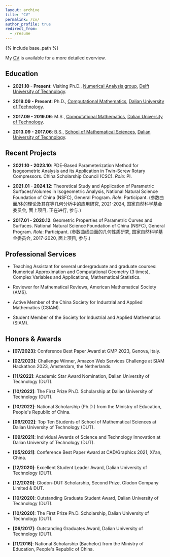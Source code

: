 ```yaml
---
layout: archive
title: "CV"
permalink: /cv/
author_profile: true
redirect_from:
  - /resume
---
```


{% include base_path %}

My [CV](../files/pdf/Ye%20Ji's%20CV.pdf) is available for a more detailed overview. 

## Education

- **2021.10 - Present**: Visiting Ph.D., [Numerical Analysis group](https://www.tudelft.nl/ewi/over-de-faculteit/afdelingen/applied-mathematics/numerical-analysis), [Delft University of Technology](https://www.tudelft.nl/).
  
- **2019.09 - Present**: Ph.D., [Computational Mathematics](http://en.dlut.edu.cn/), [Dalian University of Technology](http://en.dlut.edu.cn/).
  
- **2017.09 - 2019.06**: M.S., [Computational Mathematics](http://en.dlut.edu.cn/), [Dalian University of Technology](http://en.dlut.edu.cn/).
  
- **2013.09 - 2017.06**: B.S., [School of Mathematical Sciences](http://math.dlut.edu.cn/English.htm), [Dalian University of Technology](http://en.dlut.edu.cn/).

## Recent Projects

- **2021.10 - 2023.10**: PDE-Based Parameterization Method for Isogeometric Analysis and its Application in Twin-Screw Rotary Compressors. China Scholarship Council (CSC). *Role*: PI. 

- **2021.01 - 2024.12**: Theoretical Study and Application of Parametric Surfaces/Volumes in Isogeometric Analysis, National Natural Science Foundation of China (NSFC), General Program. *Role*: Participant. 
(参数曲面/体的理论及其在等几何分析中的应用研究, 2021-2024, 国家自然科学基金委员会, 面上项目, 正在进行, 参与.) 

- **2017.01 - 2020.12**: Geometric Properties of Parametric Curves and Surfaces. National Natural Science Foundation of China (NSFC), General Program. *Role*: Participant. 
(参数曲线曲面的几何性质研究, 国家自然科学基金委员会, 2017-2020, 面上项目, 参与.) 

<!-- ## Publications

<ul>{% for post in site.publications %}
  {% include archive-single-cv.html %}
{% endfor %}</ul>

## Talks

<ul>{% for post in site.talks %}
  {% include archive-single-talk-cv.html %}
{% endfor %}</ul>

## Teaching

<ul>{% for post in site.teaching %}
  {% include archive-single-cv.html %}
{% endfor %}</ul> -->

## Professional Services

- Teaching Assistant for several undergraduate and graduate courses: Numerical Approximation and Computational Geometry (3 times), Complex Variables and Applications, Mathematical Statistics.
  
- Reviewer for Mathematical Reviews, American Mathematical Society (AMS).
  
- Active Member of the China Society for Industrial and Applied Mathematics (CSIAM).
  
- Student Member of the Society for Industrial and Applied Mathematics (SIAM).

## Honors & Awards

- **[07/2023]**: Conference Best Paper Award at GMP 2023, Genova, Italy.
  
- **[02/2023]**: Challenge Winner, Amazon Web Services Challenge at SIAM Hackathon 2023, Amsterdam, the Netherlands.
  
- **[11/2022]**: Academic Star Award Nomination, Dalian University of Technology (DUT).

- **[10/2022]**: The First Prize Ph.D. Scholarship at Dalian University of Technology (DUT).

- **[10/2022]**: National Scholarship (Ph.D.) from the Ministry of Education, People's Republic of China.

- **[09/2022]**: Top Ten Students of School of Mathematical Sciences at Dalian University of Technology (DUT).

- **[09/2021]**: Individual Awards of Science and Technology Innovation at Dalian University of Technology (DUT).

- **[05/2021]**: Conference Best Paper Award at CAD/Graphics 2021, Xi'an, China.

- **[12/2020]**: Excellent Student Leader Award, Dalian University of Technology (DUT).

- **[12/2020]**: Glodon-DUT Scholarship, Second Prize, Glodon Company Limited & DUT.

- **[10/2020]**: Outstanding Graduate Student Award, Dalian University of Technology (DUT).

- **[10/2020]**: The First Prize Ph.D. Scholarship, Dalian University of Technology (DUT).

- **[06/2017]**: Outstanding Graduates Award, Dalian University of Technology (DUT).

- **[11/2016]**: National Scholarship (Bachelor) from the Ministry of Education, People's Republic of China.
